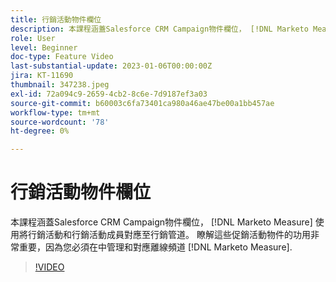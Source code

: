 ```yaml
---
title: 行銷活動物件欄位
description: 本課程涵蓋Salesforce CRM Campaign物件欄位， [!DNL Marketo Measure] 使用將行銷活動和行銷活動成員對應至行銷管道。 瞭解這些促銷活動物件的功用非常重要，因為您必須在中管理和對應離線頻道 [!DNL Marketo Measure].
role: User
level: Beginner
doc-type: Feature Video
last-substantial-update: 2023-01-06T00:00:00Z
jira: KT-11690
thumbnail: 347238.jpeg
exl-id: 72a094c9-2659-4cb2-8c6e-7d9187ef3a03
source-git-commit: b60003c6fa73401ca980a46ae47be00a1bb457ae
workflow-type: tm+mt
source-wordcount: '78'
ht-degree: 0%

---
```


# 行銷活動物件欄位

本課程涵蓋Salesforce CRM Campaign物件欄位， [!DNL Marketo Measure] 使用將行銷活動和行銷活動成員對應至行銷管道。 瞭解這些促銷活動物件的功用非常重要，因為您必須在中管理和對應離線頻道 [!DNL Marketo Measure].

>[!VIDEO](https://video.tv.adobe.com/v/347238/?quality=12&learn=on)
